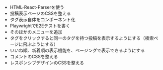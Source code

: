 - HTML-React-Parserを使う
- 投稿表示ページのCSSを整える
- タグ表示自体をコンポーネント化
- PlaywrightでE2Eテストを書く
- そのほかのメニューを追加
- タグをクリックすると同一のタグを持つ投稿を表示するようにする（検索ページに飛ぶようにする）
- いいね順、新着順の表示機能を、ページングで表示できるようにする
- コメントのCSSを整える
- レスポンシブデザインのCSSを整える